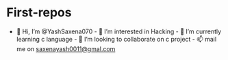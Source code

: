 # First-repos
- 👋 Hi, I’m @YashSaxena070 - 👀 I’m interested in Hacking - 🌱 I’m currently learning c language - 💞️ I’m looking to collaborate on c project - 📫 mail me on saxenayash0011@gmal.com
